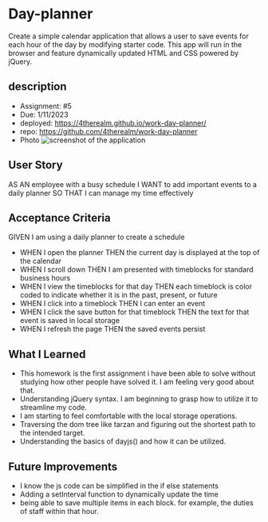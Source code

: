 # Day-planner  
Create a simple calendar application that allows a user to save events for each hour of the day by modifying starter code. This app will run in the browser and feature dynamically updated HTML and CSS powered by jQuery.  

## description
* Assignment: #5
* Due: 1/11/2023  
* deployed: https://4therealm.github.io/work-day-planner/    
* repo: https://github.com/4therealm/work-day-planner  
* Photo
![screenshot of the application](https://file%2B.vscode-resource.vscode-cdn.net/c%3A/Users/thors/bootcamp/homework/work-day-planner/work-day-planner.png?version%3D1673300364863)

## User Story
AS AN employee with a busy schedule
I WANT to add important events to a daily planner
SO THAT I can manage my time effectively  

## Acceptance Criteria
GIVEN I am using a daily planner to create a schedule

*  WHEN I open the planner
THEN the current day is displayed at the top of the calendar
*  WHEN I scroll down
THEN I am presented with timeblocks for standard business hours
*  WHEN I view the timeblocks for that day
THEN each timeblock is color coded to indicate whether it is in the past, present, or future
*  WHEN I click into a timeblock
THEN I can enter an event
*  WHEN I click the save button for that timeblock
THEN the text for that event is saved in local storage
*  WHEN I refresh the page
THEN the saved events persist

## What I Learned
* This homework is the first assignment i have been able to solve without studying how other people have solved it. I am feeling very good about that.
* Understanding jQuery syntax. I am beginning to grasp how to utilize it to streamline my code.  
* I am starting to feel comfortable with the local storage operations.
* Traversing the dom tree like tarzan and figuring out the shortest path to the intended target.
* Understanding the basics of dayjs() and how it can be utilized. 

## Future Improvements
* I know the js code can be simplified in the if else statements
* Adding a setInterval function to dynamically update the time
* being able to save multiple items in each block. for example, the duties of staff within that hour. 